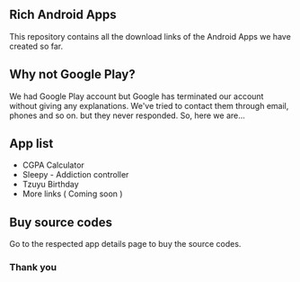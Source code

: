 ## Rich Android Apps
This repository contains all the download links of the Android Apps we have created so far.

## Why not Google Play?
We had Google Play account but Google has terminated our account without giving any explanations. We've tried to contact them through email, phones and so on. but they never responded.
So, here we are...

## App list
* CGPA Calculator
* Sleepy - Addiction controller
* Tzuyu Birthday
* More links ( Coming soon )

## Buy source codes
Go to the respected app details page to buy the source codes.

### Thank you
